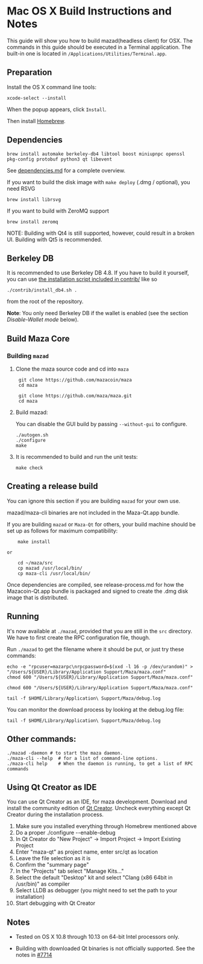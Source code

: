 Mac OS X Build Instructions and Notes
====================================
This guide will show you how to build mazad(headless client) for OSX.
The commands in this guide should be executed in a Terminal application.
The built-in one is located in `/Applications/Utilities/Terminal.app`.

Preparation
-----------
Install the OS X command line tools:

`xcode-select --install`

When the popup appears, click `Install`.

Then install [Homebrew](https://brew.sh).

Dependencies
----------------------

    brew install automake berkeley-db4 libtool boost miniupnpc openssl pkg-config protobuf python3 qt libevent

See [dependencies.md](dependencies.md) for a complete overview.

If you want to build the disk image with `make deploy` (.dmg / optional), you need RSVG

    brew install librsvg

If you want to build with ZeroMQ support
    
    brew install zeromq

NOTE: Building with Qt4 is still supported, however, could result in a broken UI. Building with Qt5 is recommended.

Berkeley DB
-----------
It is recommended to use Berkeley DB 4.8. If you have to build it yourself,
you can use [the installation script included in contrib/](/contrib/install_db4.sh)
like so

```shell
./contrib/install_db4.sh .
```

from the root of the repository.

**Note**: You only need Berkeley DB if the wallet is enabled (see the section *Disable-Wallet mode* below).

Build Maza Core
------------------------

### Building `mazad`
1. Clone the maza source code and cd into `maza`

        git clone https://github.com/mazacoin/maza
        cd maza

        git clone https://github.com/maza/maza.git
        cd maza

2.  Build mazad:

    You can disable the GUI build by passing `--without-gui` to configure.

        ./autogen.sh
        ./configure
        make

3.  It is recommended to build and run the unit tests:

        make check

Creating a release build
------------------------
You can ignore this section if you are building `mazad` for your own use.

mazad/maza-cli binaries are not included in the Maza-Qt.app bundle.

If you are building `mazad` or `Maza-Qt` for others, your build machine should be set up
as follows for maximum compatibility:

        make install

    or

        cd ~/maza/src
        cp mazad /usr/local/bin/
        cp maza-cli /usr/local/bin/
Once dependencies are compiled, see release-process.md for how the Mazacoin-Qt.app
bundle is packaged and signed to create the .dmg disk image that is distributed.

Running
-------

It's now available at `./mazad`, provided that you are still in the `src`
directory. We have to first create the RPC configuration file, though.

Run `./mazad` to get the filename where it should be put, or just try these
commands:

    echo -e "rpcuser=mazarpc\nrpcpassword=$(xxd -l 16 -p /dev/urandom)" > "/Users/${USER}/Library/Application Support/Maza/maza.conf"
    chmod 600 "/Users/${USER}/Library/Application Support/Maza/maza.conf"

    chmod 600 "/Users/${USER}/Library/Application Support/Maza/maza.conf"

    tail -f $HOME/Library/Application\ Support/Maza/debug.log

You can monitor the download process by looking at the debug.log file:

    tail -f $HOME/Library/Application\ Support/Maza/debug.log

Other commands:
-------

    ./mazad -daemon # to start the maza daemon.
    ./maza-cli --help  # for a list of command-line options.
    ./maza-cli help    # When the daemon is running, to get a list of RPC commands

Using Qt Creator as IDE
------------------------
You can use Qt Creator as an IDE, for maza development.
Download and install the community edition of [Qt Creator](https://www.qt.io/download/).
Uncheck everything except Qt Creator during the installation process.

1. Make sure you installed everything through Homebrew mentioned above
2. Do a proper ./configure --enable-debug
3. In Qt Creator do "New Project" -> Import Project -> Import Existing Project
4. Enter "maza-qt" as project name, enter src/qt as location
5. Leave the file selection as it is
6. Confirm the "summary page"
7. In the "Projects" tab select "Manage Kits..."
8. Select the default "Desktop" kit and select "Clang (x86 64bit in /usr/bin)" as compiler
9. Select LLDB as debugger (you might need to set the path to your installation)
10. Start debugging with Qt Creator

Notes
-----

* Tested on OS X 10.8 through 10.13 on 64-bit Intel processors only.

* Building with downloaded Qt binaries is not officially supported. See the notes in [#7714](https://github.com/bitcoin/bitcoin/issues/7714)
